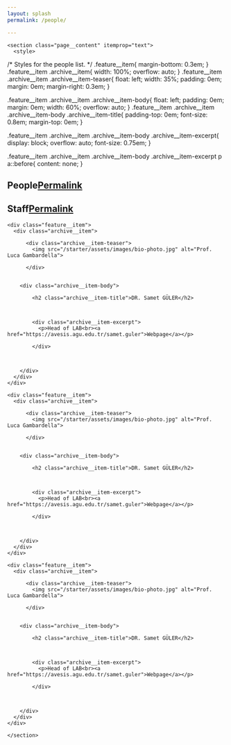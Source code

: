 ```yaml
---
layout: splash
permalink: /people/

---
```


      

<div id="main" role="main">
  <article class="splash" itemscope="" itemtype="https://schema.org/CreativeWork">
    <meta itemprop="headline" content="People">
    
    
    

    <section class="page__content" itemprop="text">
      <style>
/* Styles for the people list. */
.feature__item{
    margin-bottom: 0.3em;
}
.feature__item .archive__item{
    width: 100%;
    overflow: auto;
}
.feature__item .archive__item .archive__item-teaser{
    float: left;
    width: 35%;
    padding: 0em;
    margin: 0em;
    margin-right: 0.3em;
}

.feature__item .archive__item .archive__item-body{
    float: left;
    padding: 0em;
    margin: 0em;
    width: 60%;
    overflow: auto;
}
.feature__item .archive__item .archive__item-body .archive__item-title{
    padding-top: 0em;
    font-size: 0.8em;
    margin-top: 0em;
}

.feature__item .archive__item .archive__item-body .archive__item-excerpt{
    display: block;
    overflow: auto;
    font-size: 0.75em;
}

.feature__item .archive__item .archive__item-body .archive__item-excerpt p a::before{
    content: none;
}

</style>

<h1 id="people">People<a class="header-link" href="#people" title="Permalink"><span class="sr-only">Permalink</span><i class="fa fa-link"></i></a></h1>

<h2 id="staff">Staff<a class="header-link" href="#staff" title="Permalink"><span class="sr-only">Permalink</span><i class="fa fa-link"></i></a></h2>

<div class="feature__wrapper">

  
    <div class="feature__item">
      <div class="archive__item">
        
          <div class="archive__item-teaser">
            <img src="/starter/assets/images/bio-photo.jpg" alt="Prof. Luca Gambardella">
            
          </div>
        

        <div class="archive__item-body">
          
            <h2 class="archive__item-title">DR. Samet GÜLER</h2>
          

          
            <div class="archive__item-excerpt">
              <p>Head of LAB<br><a href="https://avesis.agu.edu.tr/samet.guler">Webpage</a></p>

            </div>
          

          
        </div>
      </div>
    </div>

    <div class="feature__item">
      <div class="archive__item">
        
          <div class="archive__item-teaser">
            <img src="/starter/assets/images/bio-photo.jpg" alt="Prof. Luca Gambardella">
            
          </div>
        

        <div class="archive__item-body">
          
            <h2 class="archive__item-title">DR. Samet GÜLER</h2>
          

          
            <div class="archive__item-excerpt">
              <p>Head of LAB<br><a href="https://avesis.agu.edu.tr/samet.guler">Webpage</a></p>

            </div>
          

          
        </div>
      </div>
    </div>
  
    <div class="feature__item">
      <div class="archive__item">
        
          <div class="archive__item-teaser">
            <img src="/starter/assets/images/bio-photo.jpg" alt="Prof. Luca Gambardella">
            
          </div>
        

        <div class="archive__item-body">
          
            <h2 class="archive__item-title">DR. Samet GÜLER</h2>
          

          
            <div class="archive__item-excerpt">
              <p>Head of LAB<br><a href="https://avesis.agu.edu.tr/samet.guler">Webpage</a></p>

            </div>
          

          
        </div>
      </div>
    </div>
  
  
  

</div>



    </section>
  </article>
</div>

